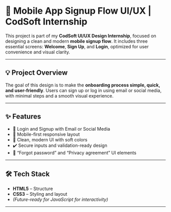 # 📱 Mobile App Signup Flow UI/UX | CodSoft Internship

This project is part of my **CodSoft UI/UX Design Internship**, focused on designing a clean and modern **mobile signup flow**. It includes three essential screens: **Welcome**, **Sign Up**, and **Login**, optimized for user convenience and visual clarity.

---

## 💡 Project Overview

The goal of this design is to make the **onboarding process simple, quick, and user-friendly**. Users can sign up or log in using email or social media, with minimal steps and a smooth visual experience.

---

## ✨ Features

- 🔐 Login and Signup with Email or Social Media  
- 📲 Mobile-first responsive layout  
- 🎨 Clean, modern UI with soft colors  
- ✔️ Secure inputs and validation-ready design  
- 💬 “Forgot password” and “Privacy agreement” UI elements

---

## 🛠️ Tech Stack

- **HTML5** – Structure  
- **CSS3** – Styling and layout  
- *(Future-ready for JavaScript for interactivity)*

---
